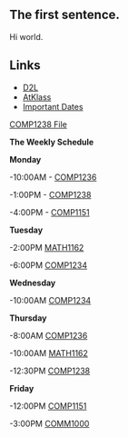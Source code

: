 ## The first sentence.
Hi world.

## Links
- [D2L](https://learn.georgebrown.ca)
- [AtKlass](https://app.atklass.com)
- [Important Dates](https://www.georgebrown.ca/current-students/important-dates?term=27246&category=131)

[COMP1238 File](comp1238.md)


**The Weekly Schedule**

**Monday**

-10:00AM -  [COMP1236](https://learn.georgebrown.ca/d2l/home/337951)

-1:00PM -  [COMP1238](https://learn.georgebrown.ca/d2l/home/334969)

-4:00PM - [COMP1151](https://learn.georgebrown.ca/d2l/home/335096)

**Tuesday**

-2:00PM  [MATH1162](https://learn.georgebrown.ca/d2l/home/319780)

-6:00PM [COMP1234](https://learn.georgebrown.ca/d2l/home/342908)

**Wednesday**

-10:00AM [COMP1234](https://learn.georgebrown.ca/d2l/home/342908)

**Thursday**

-8:00AM [COMP1236](https://learn.georgebrown.ca/d2l/home/337951)

-10:00AM [MATH1162](https://learn.georgebrown.ca/d2l/home/319780)

-12:30PM [COMP1238](https://learn.georgebrown.ca/d2l/home/334969)

**Friday**

-12:00PM [COMP1151](https://learn.georgebrown.ca/d2l/home/335096)

-3:00PM [COMM1000](https://learn.georgebrown.ca/d2l/home/315810)
